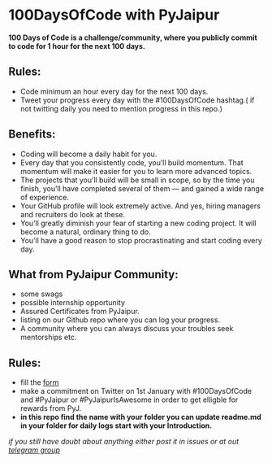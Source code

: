 # 100DaysOfCode with PyJaipur

**100 Days of Code is a challenge/community, where you publicly commit to code for 1 hour for the next 100 days.**

## Rules:
* Code minimum an hour every day for the next 100 days.
* Tweet your progress every day with the #100DaysOfCode hashtag.( if not twitting daily you need to mention progress in this repo.)

## Benefits:
* Coding will become a daily habit for you.
* Every day that you consistently code, you’ll build momentum. That momentum will make it easier for you to learn more advanced topics.
* The projects that you’ll build will be small in scope, so by the time you finish, you’ll have completed several of them — and gained a wide range of experience.
* Your GitHub profile will look extremely active. And yes, hiring managers and recruiters do look at these.
* You’ll greatly diminish your fear of starting a new coding project. It will become a natural, ordinary thing to do.
* You’ll have a good reason to stop procrastinating and start coding every day.

## What from PyJaipur Community:

* some swags
* possible internship opportunity
* Assured Certificates from PyJaipur.
* listing on our Github repo where you can log your progress.
* A community where you can always discuss your troubles seek mentorships etc.
 
## Rules:
*  fill the [form](https://goo.gl/forms/64osD7FxMaIquX8g2)
*  make a commitment on Twitter on 1st January with #100DaysOfCode and #PyJaipur or #PyJaipurIsAwesome in order to get elligble for rewards from PyJ.
* **in this repo find the name with your folder you can update readme.md in your folder for daily logs start with your Introduction.**


*if you still have doubt about anything either post it in issues or at out [telegram group](https://web.telegram.org/#/im?p=@pyjaipur)*
